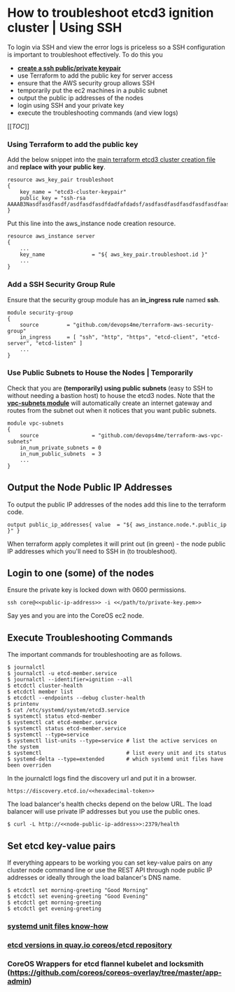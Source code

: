 # How to troubleshoot etcd3 ignition cluster | Using SSH

To login via SSH and view the error logs is priceless so a SSH configuration is important to troubleshoot effectively. To do this you

- **[create a ssh public/private keypair](/ssh/ssh)**
- use Terraform to add the public key for server access
- ensure that the AWS security group allows SSH
- temporarily put the ec2 machines in a public subnet
- output the public ip addresses of the nodes
- login using SSH and your private key
- execute the troubleshooting commands (and view logs)


[[_TOC_]]

### Using Terraform to add the public key

Add the below snippet into the [main terraform etcd3 cluster creation file](https://github.com/devops4me/terraform-aws-etcd3-cluster/blob/master/etcd3.cluster-main.tf) and **replace with your public key**.

    resource aws_key_pair troubleshoot
    {
        key_name = "etcd3-cluster-keypair"
        public_key = "ssh-rsa AAAAB3Nasdfasdfasdf/asdfasdfasdfdadfafdadsf/asdfasdfasdfasdfasdfasdfaasdfads"
    }

Put this line into the aws_instance node creation resource.

    resource aws_instance server
    {
        ...
        key_name               = "${ aws_key_pair.troubleshoot.id }"
        ...
    }

### Add a SSH Security Group Rule

Ensure that the security group module has an **in_ingress rule** named **ssh**.

    module security-group
    {
        source         = "github.com/devops4me/terraform-aws-security-group"
        in_ingress     = [ "ssh", "http", "https", "etcd-client", "etcd-server", "etcd-listen" ]
        ...
    }

### Use Public Subnets to House the Nodes | Temporarily

Check that you are **(temporarily) using public subnets** (easy to SSH to without needing a bastion host) to house the etcd3 nodes. Note that the **[vpc-subnets module](https://github.com/devops4me/terraform-aws-vpc-network)** will automatically create an internet gateway and routes from the subnet out when it notices that you want public subnets.

    module vpc-subnets
    {
        source                 = "github.com/devops4me/terraform-aws-vpc-subnets"
        in_num_private_subnets = 0
        in_num_public_subnets  = 3
        ...
    }


## Output the Node Public IP Addresses

To output the public IP addresses of the nodes add this line to the terraform code.

    output public_ip_addresses{ value  = "${ aws_instance.node.*.public_ip }" }

When terraform apply completes it will print out (in green) - the node public IP addresses which you'll need to SSH in (to troubleshoot).


## Login to one (some) of the nodes

Ensure the private key is locked down with 0600 permissions.

    ssh core@<<public-ip-address>> -i <</path/to/private-key.pem>>

Say yes and you are into the CoreOS ec2 node.


## Execute Troubleshooting Commands

The important commands for troubleshooting are as follows.

    $ journalctl
    $ journalctl -u etcd-member.service
    $ journalctl --identifier=ignition --all
    $ etcdctl cluster-health
    $ etcdctl member list
    $ etcdctl --endpoints --debug cluster-health
    $ printenv
    $ cat /etc/systemd/system/etcd3.service
    $ systemctl status etcd-member
    $ systemctl cat etcd-member.service
    $ systemctl status etcd-member.service
    $ systemctl --type=service
    $ systemctl list-units --type=service # list the active services on the system
    $ systemctl                           # list every unit and its status
    $ systemd-delta --type=extended       # which systemd unit files have been overriden


In the journalctl logs find the discovery url and put it in a browser.

    https://discovery.etcd.io/<<hexadecimal-token>>

The load balancer's health checks depend on the below URL. The load balancer will use private IP addresses but you use the public ones.

    $ curl -L http://<<node-public-ip-address>>:2379/health


## Set etcd key-value pairs

If everything appears to be working you can set key-value pairs on any cluster node command line or use the REST API through node public IP addresses or ideally through the load balancer's DNS name.

    $ etcdctl set morning-greeting "Good Morning"
    $ etcdctl set evening-greeting "Good Evening"
    $ etcdctl get morning-greeting
    $ etcdctl get evening-greeting



### [systemd unit files know-how](https://www.freedesktop.org/software/systemd/man/systemd.unit.html)

### [etcd versions in quay.io coreos/etcd repository](https://quay.io/repository/coreos/etcd?tab=tags)

### CoreOS Wrappers for etcd flannel kubelet and locksmith (https://github.com/coreos/coreos-overlay/tree/master/app-admin)
